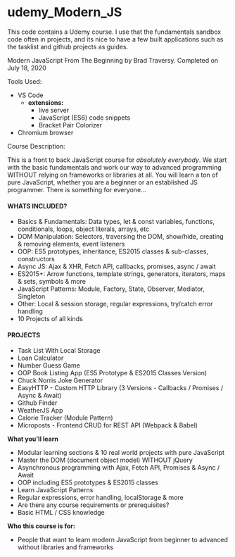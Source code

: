# udemy_Modern_JS
This code contains a Udemy course.
I use that the fundamentals sandbox code often in projects, and its nice to have a few built applications such as the tasklist and github projects as guides.

Modern JavaScript From The Beginning by Brad Traversy. Completed on July 18, 2020

Tools Used:
- VS Code
  - **extensions:**
    - live server
    - JavaScript (ES6) code snippets
    - Bracket Pair Colorizer
- Chromium browser

Course Description:

This is a front to back JavaScript course for *absolutely everybody*. We start with the basic fundamentals and work our way to advanced programming WITHOUT relying on frameworks or libraries at all. You will learn a ton of pure JavaScript, whether you are a beginner or an established JS programmer. There is something for everyone...



#### WHATS INCLUDED? ####

- Basics & Fundamentals: Data types, let & const variables, functions, conditionals, loops, object literals, arrays, etc
- DOM Manipulation: Selectors, traversing the DOM, show/hide, creating & removing elements, event listeners
- OOP: ES5 prototypes, inheritance, ES2015 classes & sub-classes, constructors
- Async JS: Ajax & XHR, Fetch API, callbacks, promises, async / await
- ES2015+: Arrow functions, template strings, generators, iterators, maps & sets, symbols & more
- JavaScript Patterns: Module, Factory, State, Observer, Mediator, Singleton
- Other: Local & session storage, regular expressions, try/catch error handling
- 10 Projects of all kinds

#### PROJECTS ####

- Task List With Local Storage
- Loan Calculator
- Number Guess Game
- OOP Book Listing App (ES5 Prototype & ES2015 Classes Version)
- Chuck Norris Joke Generator
- EasyHTTP - Custom HTTP Library (3 Versions - Callbacks / Promises / Async & Await)
- Github Finder
- WeatherJS App
- Calorie Tracker (Module Pattern)
- Microposts - Frontend CRUD for REST API (Webpack & Babel)


**What you’ll learn**
- Modular learning sections & 10 real world projects with pure JavaScript
- Master the DOM (document object model) WITHOUT jQuery
- Asynchronous programming with Ajax, Fetch API, Promises & Async / Await
- OOP including ES5 prototypes & ES2015 classes
- Learn JavaScript Patterns
- Regular expressions, error handling, localStorage & more
- Are there any course requirements or prerequisites?
- Basic HTML / CSS knowledge

**Who this course is for:**
- People that want to learn modern JavaScript from beginner to advanced without libraries and frameworks
